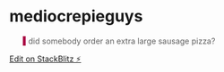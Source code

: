 # mediocrepieguys

<blockquote style="padding-left:5px;border-left:5px solid #a04;">did somebody order an extra large sausage pizza?</blockquote>


[Edit on StackBlitz ⚡️](https://stackblitz.com/edit/mediocrepieguys-sovazd?file=styles.css)
